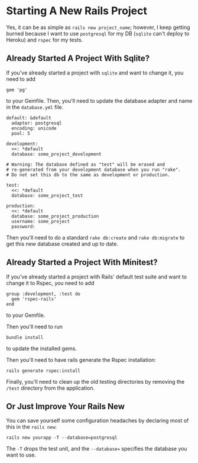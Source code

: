 # Starting A New Rails Project

Yes, it can be as simple as `rails new project_name`; however, I keep
getting burned because I want to use `postgresql` for my DB (`sqlite`
can't deploy to Heroku) and `rspec` for my tests. 

## Already Started A Project With Sqlite?
If you've already started a project with `sqlite` and want to change it,
you need to add 

```
gem 'pg'
```

to your Gemfile. Then, you'll need to update the database adapter and
name in the `database.yml` file.

```
default: &default
  adapter: postgresql
  encoding: unicode
  pool: 5

development:
  <<: *default
  database: some_project_development

# Warning: The database defined as "test" will be erased and
# re-generated from your development database when you run "rake".
# Do not set this db to the same as development or production.

test:
  <<: *default
  database: some_project_test

production:
  <<: *default
  database: some_project_production
  username: some_project
  password:
```

Then you'll need to do a standard `rake db:create` and `rake db:migrate`
to get this new database created and up to date.

## Already Started a Project With Minitest?

If you've already started a project with Rails' default test suite and
want to change it to Rspec, you need to add

```
group :development, :test do
  gem 'rspec-rails'
end
```

to your Gemfile. 

Then you'll need to run 

```
bundle install
```

to update the installed gems.

Then you'll need to have rails generate the Rspec installation:

```
rails generate rspec:install
```

Finally, you'll need to clean up the old testing directories by removing
the `/test` directory from the application.

## Or Just Improve Your Rails New

You can save yourself some configuration headaches by declaring most of
this in the `rails new`:

```
rails new yourapp -T --database=postgresql
```

The `-T` drops the test unit, and the `--database=` specifies the database
you want to use.
